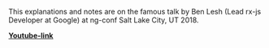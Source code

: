 This explanations and notes are on the famous talk by Ben Lesh (Lead rx-js Developer at Google) at ng-conf Salt Lake City, UT 2018.

**[Youtube-link](https://www.youtube.com/watch?v=JCXZhe6KsxQ)**

